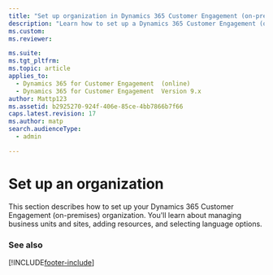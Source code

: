 ```yaml
---
title: "Set up organization in Dynamics 365 Customer Engagement (on-premises)"
description: "Learn how to set up a Dynamics 365 Customer Engagement (on-premises) organization, manage business units and sites, add resources, and select languages."
ms.custom: 
ms.reviewer: 

ms.suite: 
ms.tgt_pltfrm: 
ms.topic: article
applies_to: 
  - Dynamics 365 for Customer Engagement  (online)
  - Dynamics 365 for Customer Engagement  Version 9.x
author: Mattp123
ms.assetid: b2925270-924f-406e-85ce-4bb7866b7f66
caps.latest.revision: 17
ms.author: matp
search.audienceType: 
  - admin

---
```

# Set up an organization

This section describes how to set up your Dynamics 365 Customer Engagement (on-premises) organization. You'll learn about managing business units and sites, adding resources, and selecting language options.  

### See also



[!INCLUDE[footer-include](../../../includes/footer-banner.md)]
